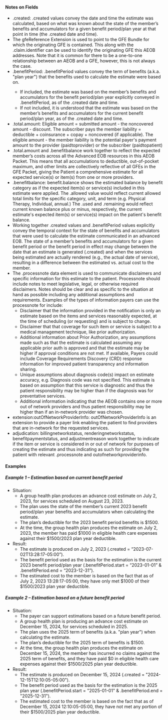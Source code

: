 <h4 class="x_MsoNormal">Notes on Fields</h4>
<ul>
<li class="x_MsoNormal">.created: .created values convey the date and time the estimate was calculated, based on what was known about the state of the member’s benefits and accumulators for a given benefit period/plan year at that point in time (the .created date and time). </li>
<li class="x_MsoNormal">The gfeReference Extension is used to point to the GFE Bundle for which the originating GFE is contained. This along with the .claim.identifier can be used to identify the originating GFE this AEOB addresses. Note that it is common for there to be a one-to-one relationship between an AEOB and a GFE, however, this is not always the case.</li>

<li>.benefitPeriod: .benefitPeriod values convey the term of benefits (a.k.a. "plan year") that the benefits used to calculate the estimate were based on. </li>

<ul>
<li>If included, the estimate was based on the member’s benefits and accumulators for the benefit period/plan year explicitly conveyed in .benefitPeriod, as of the .created date and time. </li>
<li>If not included, it is understood that the estimate was based on the member’s benefits and accumulators for the current benefit period/plan year, as of the .created date and time.
</li>
</ul>

<li class="x_MsoNormal">.total.amount:  Eligible amount = submitted amount - the noncovered amount - discount.  The subscriber pays the member liability = deductible + coinsurance + copay + noncovered (if applicable). The eligible amount - the member liability is the potential payer's payment amount to the provider (paidtoprovider) or the subscriber (paidtopatient)</li>

<li class="x_MsoNormal">.total.amount and .benefitbalance work together to reflect the expected member’s costs across all the Advanced EOB resources in this AEOB Packet. This means that all accumulations to deductible, out-of-pocket maximum, and other limits are collectively reflective of all GFEs in the GFE Packet, giving the Patient a comprehensive estimate for all expected service(s) or item(s) from one or more providers.</li>

<li class="x_MsoNormal">.benefitbalance: benefit.balance shows the estimated balance by benefit category as if the expected item(s) or service(s) included in this estimate were applied. The .allowed value would reflect current allowed total limits for the specific category, unit, and term (e.g. Physical Therapy, Individual, annual.) The .used and .remaining would reflect current known balance plus or minus, respectively, the current estimate's expected item(s) or service(s) impact on the patient's benefit balance.</li>

<li class="x_MsoNormal">Working together .created values and .benefitPeriod values explicitly convey the temporal context for the state of benefits and accumulators that were used to calculate the estimate communicated in an advanced EOB.
 The state of a member’s benefits and accumulators for a given benefit period or the benefit period in effect may change between the date that an estimate is generated (.created) and when the services being estimated are actually rendered (e.g., the actual date of service), resulting in a difference between the estimated vs. actual cost to the member.
 </li>

<li class="x_MsoNormal">The .processnote data element is used to communicate disclaimers and specific information for this estimate to the patient. Processnote should include notes to meet legislative, legal, or otherwise required disclaimers. Notes should be clear and as specific to the situation at hand as possible including any additional assumptions and requirements. Examples of the types of information payers can use the processnote for include:
<ul>
<li>Disclaimer that the information provided in the notification is only an estimate based on the items and services reasonably expected, at the time of scheduling (or requesting) and is subject to change.</li>

<li>Disclaimer that that coverage for such item or service is subject to a medical management technique, like prior authorization.</li>

<li>Additional information about Prior Authorization, any assumptions made such as that the estimate is calculated assuming any applicable prior auth is approved and that the estimate may be higher if approval conditions are not met. If available, Payers could include Coverage Requirements Discovery (CRD) response information for improved patient transparency and information sharing.</li>

<li>Unique assumptions about diagnosis code(s) impact on estimate accuracy, e.g. Diagnosis code was not specified. This estimate is based on assumption that this service is diagnostic and thus the patient responsibility may be higher than if the diagnosis was for preventative services.</li>

<li>Additional information indicating that the AEOB contains one or more out of network providers and thus patient responsibility may be higher than if an in-network provider was chosen.</li>
</ul>

<li class="x_MsoNormal">extension:outOfNetworkProviderInfo: outOfNetworkProviderInfo is an extension to provide a payer link enabling the patient to find providers that are in-network for the requested services.</li>

<li class="x_MsoNormal">adjudication: billingnetworkstatus, renderingnetworkstatus, benefitpaymentstatus, and adjustmentreason work together to indicate if the item or service is considered in or out of network for purposes of creating the estimate and thus indicating as such for providing the patient with relevant .processnote and outofnetworkproviderinfo.</li>

</ul>

<h4 class="x_MsoNormal">Examples</h4>
<h5 class="x_MsoNormal">Example 1 – Estimation based on current benefit period</h5>
<ul>
<li class="x_MsoNormal">Situation:
<ul>
<li class="x_MsoNormal">A group health plan produces an advance cost estimate on July 2, 2023, for services scheduled on August 23, 2023. </li>
<li class="x_MsoNormal">The plan uses the state of the member’s current 2023 benefit period/plan year benefits and accumulators when calculating the estimate.</li>
<li class="x_MsoNormal">The plan’s deductible for the 2023 benefit period benefits is $1500.</li>
<li class="x_MsoNormal">At the time, the group health plan produces the estimate on July 2, 2023, the member has paid $1000 in eligible health care expenses against their $1500/2023 plan year deductible.</li>
</ul>
</li>

<li class="x_MsoNormal">Result:
<ul>
<li class="x_MsoNormal">The estimate is produced on July 2, 2023 (.created = “2023-07-02T13:28:17-05:00”). </li>
<li class="x_MsoNormal">The benefit period used as the basis for the estimation is the current 2023 benefit period/plan year (.benefitPeriod.start = “2023-01-01” & .benefitPeriod.end = “2023-12-31”).</li>
<li class="x_MsoNormal">The estimated cost to the member is based on the fact that as of July 2, 2023 13:28:17-05:00, they have only met $1000 of their $1500/2023 plan year deductible.</li> 
</ul>
</li>
</ul>


<h5 class="x_MsoNormal">Example 2 – Estimation based on a future benefit period</h5>
<ul>
<li class="x_MsoNormal">Situation:
<ul>
<li class="x_MsoNormal">The payer can support estimations based on a future benefit period. </li>
<li class="x_MsoNormal">A group health plan is producing an advance cost estimate on December 15, 2024, for services scheduled in 2025.</li>
<li class="x_MsoNormal">The plan uses the 2025 term of benefits (a.k.a. "plan year") when calculating the estimate.</li>
<li class="x_MsoNormal">The plan’s deductible for the 2025 term of benefits is $1500.</li>
<li class="x_MsoNormal">At the time, the group health plan produces the estimate on December 15, 2024, the member has incurred no claims against the 2025 term of benefits, and they have paid $0 in eligible health care expenses against their $1500/2025 plan year deductible.</li>
</ul>
</li>
<li class="x_MsoNormal">Result:
<ul>
<li class="x_MsoNormal">The estimate is produced on December 15, 2024 (.created = "2024-12-15T12:10:05-05:00"). </li>
<li class="x_MsoNormal">The benefit period used as the basis for the estimation is the 2025 plan year (.benefitPeriod.start = "2025-01-01" & .benefitPeriod.end = "2025-12-31").</li>
<li class="x_MsoNormal">The estimated cost to the member is based on the fact that as of December 15, 2024 12:10:05-05:00, they have not met any portion of their $1500/2025 plan year deductible.</li>
</ul>
</li>
</ul>

